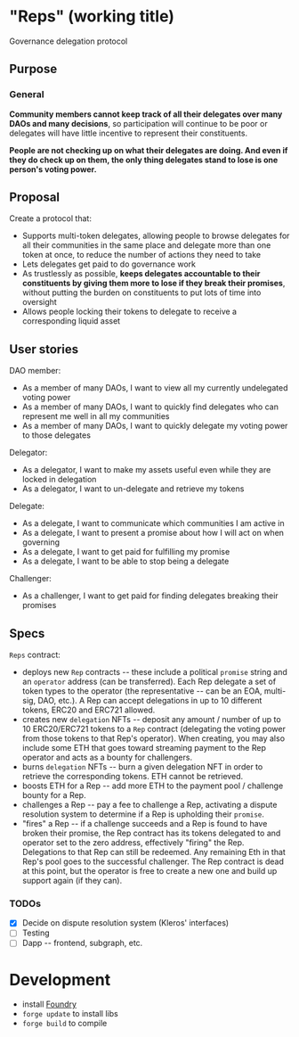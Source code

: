# "Reps" (working title)
Governance delegation protocol

## Purpose
### General
**Community members cannot keep track of all their delegates over many DAOs and many decisions**, so participation will continue to be poor or delegates will have little incentive to represent their constituents.

**People are not checking up on what their delegates are doing. And even if they do check up on them, the only thing delegates stand to lose is one person's voting power.**

## Proposal
Create a protocol that:
- Supports multi-token delegates, allowing people to browse delegates for all their communities in the same place and delegate more than one token at once, to reduce the number of actions they need to take
- Lets delegates get paid to do governance work
- As trustlessly as possible, **keeps delegates accountable to their constituents by giving them more to lose if they break their promises**, without putting the burden on constituents to put lots of time into oversight
- Allows people locking their tokens to delegate to receive a corresponding liquid asset

## User stories
DAO member:
- As a member of many DAOs, I want to view all my currently undelegated voting power
- As a member of many DAOs, I want to quickly find delegates who can represent me well in all my communities
- As a member of many DAOs, I want to quickly delegate my voting power to those delegates

Delegator:
- As a delegator, I want to make my assets useful even while they are locked in delegation
- As a delegator, I want to un-delegate and retrieve my tokens

Delegate:
- As a delegate, I want to communicate which communities I am active in
- As a delegate, I want to present a promise about how I will act on when governing
- As a delegate, I want to get paid for fulfilling my promise
- As a delegate, I want to be able to stop being a delegate

Challenger:
- As a challenger, I want to get paid for finding delegates breaking their promises

## Specs
`Reps` contract:
- deploys new `Rep` contracts -- these include a political `promise` string and an `operator` address (can be transferred). Each Rep delegate a set of token types to the operator (the representative -- can be an EOA, multi-sig, DAO, etc.). A Rep can accept delegations in up to 10 different tokens, ERC20 and ERC721 allowed.
- creates new `delegation` NFTs -- deposit any amount / number of up to 10 ERC20/ERC721 tokens to a `Rep` contract (delegating the voting power from those tokens to that Rep's operator). When creating, you may also include some ETH that goes toward streaming payment to the Rep operator and acts as a bounty for challengers.
- burns `delegation` NFTs -- burn a given delegation NFT in order to retrieve the corresponding tokens. ETH cannot be retrieved.
- boosts ETH for a Rep -- add more ETH to the payment pool / challenge bounty for a Rep.
- challenges a Rep -- pay a fee to challenge a Rep, activating a dispute resolution system to determine if a Rep is upholding their `promise`. 
- "fires" a Rep -- if a challenge succeeds and a Rep is found to have broken their promise, the Rep contract has its tokens delegated to and operator set to the zero address, effectively "firing" the Rep. Delegations to that Rep can still be redeemed. Any remaining Eth in that Rep's pool goes to the successful challenger. The Rep contract is dead at this point, but the operator is free to create a new one and build up support again (if they can).

### TODOs
- [X] Decide on dispute resolution system (Kleros' interfaces)
- [ ] Testing
- [ ] Dapp -- frontend, subgraph, etc.

# Development
- install [Foundry](https://github.com/gakonst/foundry)
- `forge update` to install libs
- `forge build` to compile
